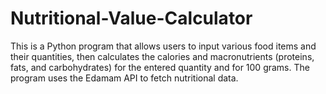# Nutritional-Value-Calculator
This is a Python program that allows users to input various food items and their quantities, then calculates the calories and macronutrients (proteins, fats, and carbohydrates) for the entered quantity and for 100 grams. The program uses the Edamam API to fetch nutritional data.
